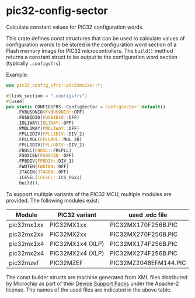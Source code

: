 # pic32-config-sector

Calculate constant values for PIC32 configuration words.

This crate defines const structures that can be used to calculate values of
configuration words to be stored in the configuration word section of a Flash
memory image for PIC32 microcontrollers. The `build()` method returns a constant
struct to be output to the configuration word section (typically `.configsfrs`).

Example:

```rust
use pic32_config_sfrs::pic32mx2xx::*;

#[link_section = ".configsfrs"]
#[used]
pub static CONFIGSFRS: ConfigSector = ConfigSector::default()
    .FVBUSONIO(FVBUSONIO::OFF)
    .FUSBIDIO(FUSBIDIO::OFF)
    .IOL1WAY(IOL1WAY::OFF)
    .PMDL1WAY(PMDL1WAY::OFF)
    .FPLLIDIV(FPLLIDIV::DIV_2)
    .FPLLMUL(FPLLMUL::MUL_20)
    .FPLLODIV(FPLLODIV::DIV_2)
    .FNOSC(FNOSC::FRCPLL)
    .FSOSCEN(FSOSCEN::OFF)
    .FPBDIV(FPBDIV::DIV_1)
    .FWDTEN(FWDTEN::OFF)
    .JTAGEN(JTAGEN::OFF)
    .ICESEL(ICESEL::ICS_PGx1)
    .build();
```

To support multiple variants of the PIC32 MCU, multiple modules are provided.
The following modules exist:

| Module | PIC32 variant | used .edc file |
|--------|---------------|----------------|
| pic32mx1xx | PIC32MX1xx | PIC32MX170F256B.PIC |
| pic32mx2xx | PIC32MX2xx | PIC32MX270F256B.PIC |
| pic32mx1x4 | PIC32MX1x4 (XLP) | PIC32MX174F256B.PIC |
| pic32mx2x4 | PIC32MX2x4 (XLP) | PIC32MX274F256B.PIC |
| pic32mzef | PIC32MZEF | PIC32MZ2048EFM144.PIC |

The const builder structs are machine generated from XML files distributed by
Microchip as part of their
[Device Support Packs](https://packs.download.microchip.com) under the
Apache-2 license. The names of the used files are indicated in the above table.
